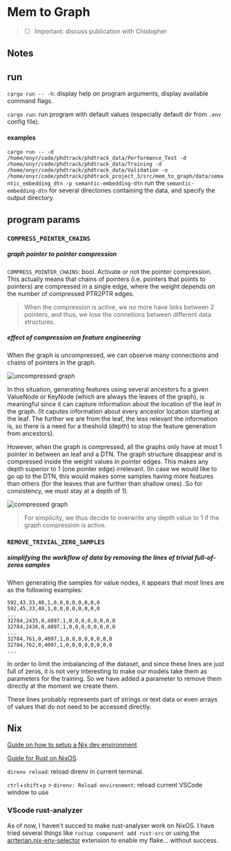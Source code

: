 # Mem to Graph

> * [ ] Important: discuss publication with Chistopher

## Notes

## run

`cargo run -- -h`: display help on program arguments, display available command flags.

`cargo run`: run program with default values (especially default dir from `.env` config file).

#### examples

`cargo run -- -d /home/onyr/code/phdtrack/phdtrack_data/Performance_Test -d /home/onyr/code/phdtrack/phdtrack_data/Training -d /home/onyr/code/phdtrack/phdtrack_data/Validation -o /home/onyr/code/phdtrack/phdtrack_project_3/src/mem_to_graph/data/semantic_embedding_dtn -p semantic-embedding-dtn` run the `semantic-embedding-dtn` for several directories containing the data, and specify the output directory.

## program params

### `COMPRESS_POINTER_CHAINS`

##### graph pointer to pointer compression

`COMPRESS_POINTER_CHAINS`: bool. Activate or not the pointer compression. This actually means that chains of pointers (i.e. pointers that points to pointers) are compressed in a single edge, where the weight depends on the number of compressed PTR2PTR edges.

> When the compression is active, we no more have links between 2 pointers, and thus, we lose the connetions between different data structures.

##### effect of compression on feature engineering

When the graph is uncompressed, we can observe many connections and chains of pointers in the graph.

![uncompressed graph](./graphs/keep_img/test_graph_from_302-1644391327_uncompressed_no_vn-sfdp.png)

In this situation, generating features using several ancestors fo a given ValueNode or KeyNode (which are always the leaves of the graph), is meaningful since it can capture information about the location of the leaf in the graph. (It caputes information about every ancestor location starting at the leaf. The further we are from the leaf, the less relevant the information is, so there is a need for a theshold (depth) to stop the feature generation from ancestors).

However, when the graph is compressed, all the graphs only have at most 1 pointer in between an leaf and a DTN. The graph structure disappear and is compressed inside the weight values in pointer edges. This makes any depth superior to 1 (one pointer edge) irrelevant. (In case we would like to go up to the DTN, this would makes some samples having more features than others (for the leaves that are further than shallow ones). So for consistency, we must stay at a depth of 1).

![compressed graph](./graphs/keep_img/test_graph_from_302-1644391327_compressed_no_vn-sfdp.png)

> For simplicity, we thus decide to overwrite any depth value to 1 if the graph compression is active.

### `REMOVE_TRIVIAL_ZERO_SAMPLES`

##### simplifying the workflow of data by removing the lines of trivial full-of-zeros samples

When generating the samples for value nodes, it appears that most lines are as the following examples:

```shell
592,43,33,40,1,0,0,0,0,0,0,0,0
592,45,33,40,1,0,0,0,0,0,0,0,0
...
32784,2435,0,4097,1,0,0,0,0,0,0,0,0
32784,2436,0,4097,1,0,0,0,0,0,0,0,0
...
32784,761,0,4097,1,0,0,0,0,0,0,0,0
32784,762,0,4097,1,0,0,0,0,0,0,0,0
...
```

In order to limit the imbalancing of the dataset, and since these lines are just full of zeros, it is not very interesting to make our models take them as parameters for the training. So we have added a parameter to remove them directly at the moment we create them.

These lines probably represents part of strings or text data or even arrays of values that do not need to be accessed directly.

## Nix

[Guide on how to setup a Nix dev environment](https://ayats.org/blog/nix-workflow/)

[Guide for Rust on NixOS](https://nixos.wiki/wiki/Rust)

`direnv reload`: reload direnv in current terminal.

`ctrl`+`shift`+`p` > `direnv: Reload environment`: reload current VSCode window to use

### VScode rust-analyzer

As of now, I haven't succed to make rust-analyser work on NixOS. I have tried several things like `rustup component add rust-src` or using the [arrterian.nix-env-selector](https://marketplace.visualstudio.com/items?itemName=arrterian.nix-env-selector) extension to enable my flake... without success.
